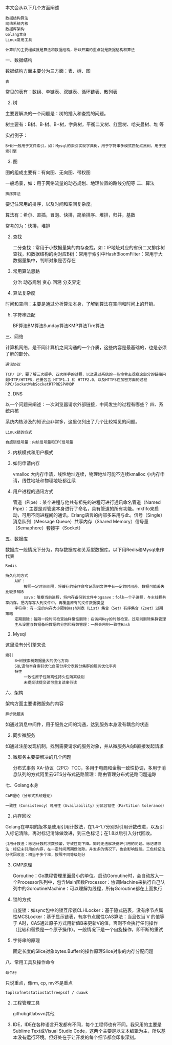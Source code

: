 本文会从以下几个方面阐述

    数据结构算法
    网络系统内核
    数据库架构
    Golang本身
    Linux常用工具 

    计算机的主要组成就是算法和数据结构，所以开篇的重点就是数据结构和算法

一、数据结构

数据结构方面主要分为三方面：表、树、图

    表

常见的表有：数组、单链表、双链表、循环链表、散列表

2. 树

主要要解决的一个问题是：树的插入和查找的问题。

树主要有：B树、B-树、B+树，字典树，平衡二叉树、红黑树、哈夫曼树、堆 等

实战例子：

    B+树一般用于文件索引，如：Mysql的索引实现字典树，用于字符串多模式匹配红黑树，用于搜索引擎

3. 图

图的组成主要有：有向图、无向图、带权图

一般场景，如：用于网络流量的动态规划、地理位置的路线分配等
二、算法

    排序算法

要记住常用的排序，以及时间和空间复杂度。

算法有：希尔、直插，冒泡、快排，简单排序、堆排，归并，基数

常考的为：快排，堆排

2. 查找

    二分查找：常用于小数据量集的内存查找，如：IP地址对应的省份二叉排序树查找，和数据结构的树对应B树：常用于索引中HashBloomFilter：常用于大数据量集中，判断对象是否存在

3. 常用算法思路

    分治
    动态规划
    贪心
    回溯
    分支界定

4. 算法复杂度

时间和空间：主要是通过分析算法本身，了解到算法在空间和时间上的开销。

5. 字符串匹配

    BF算法BM算法Sunday算法KMP算法Tire算法

三、网络

计算机网络，是不同计算机之间沟通的一个介质，这些内容是最基础的，也是必须了解的部分。

    通讯协议

    TCP/ IP，要了解三次握手、四次挥手的过程，以及通过系统的一些命令去观察这部分的链接问题HTTP/HTTPS，还要包含 HTTP1.1 和 HTTP2.0，以及HTTPS在加密方面的过程RPC/SocketWebSocketRTPRESPAMQP

2. DNS

以一个问题来阐述：一次浏览器请求外部链接，中间发生的过程有哪些？
四、系统内核

系统内核涉及的知识点非常多，这里仅列出了几个比较常见的问题。

    Linux锁的方式

    自旋锁信号量：内核信号量和IPC信号量

2. 内核模式和用户模式

3. 如何申请内存

    vmalloc 大内存申请，线性地址连续，物理地址可能不连续kmalloc 小内存申请，线性地址和物理地址都连续

4. 用户进程的通讯方式

    管道（Pipe）：某个进程与他共有祖先的进程可进行通讯命名管道（Named Pipe）：主要是对管道本身进行了命名，具有管道的所有功能。mkfifo来启动，可用不同进程间的通讯。Erlang语言的内部多采用与此。信号（Single）消息队列（Message Queue）共享内存（Shared Memory）信号量（Semaphore）套接字（Socket）

五、数据库

数据库一般情况下分为，内存数据库和关系型数据库。以下用Redis和Mysql来作代表

    Redis

    持久化的方式
        AOF：
            按照一定时间间隔，将缓存的操作命令记录到文件中有一定的时间差，数据可能丢失比较多RDB
            save：阻塞当前进程，将内存备份到文件中bgsave：folk一个子进程，与主线程共享内存，把内存写入到文件中，再覆盖原有的文件数据类型
        字符串：有一定的内存大小限制Hash列表（List）集合（Set）有序集合（Zset）过期策略
        定期删除：每隔一段时间检查抽样惰性删除：在访问Key的时候检查，过期则删除集群管理
        主从设置与数据备份数据的分割和有效管理：一般会用到一致性Hash

2. Mysql

这里没有分引擎来说

    索引
        B+树搜索树数据量大的优化方向
        SQL语句本身索引优化自带分库分表拆分集群的服务优化事务
        特性
            一致性原子性隔离性持久性隔离级别
            未提交读提交读可重复读串行读

六、架构

架构方面主要讲微服务的内容

    异步微服务

如通过消息中间件，用于服务之间的沟通，达到服务本身没有耦合的状态

2. 同步微服务

如通过注册发现机制，找到需要请求的服务对象，并从微服务A向B直接发起请求

3. 微服务主要要解决的几个问题

    分布式事务
        XA-协议（2PC）TCC，多用于电商和金融一致性协调，多用于消息队列的方式阿里云GTS分布式链路管理：路由管理分布式链路问题追踪

七、Golang本身

    CAP理论（分布式系统理论）

    一致性（Consistency）可用性（Availability）分区容错性（Partition tolerance）

2. 内存回收

Golang在早期的版本是使用引用计数法，在1.4-1.7分别对引用计数改进，以及引入标记清除，再对标记清除做改进，到三色标记；在1.8以后引入分代回收。

    引用计数法：标记计数的次数频繁，导致性能下降。同时无法解决循环引用的问题。标记清除法：标记未引用的内存，在一定时间周期做消除。并发多的情况下，也会影响性能。三色标记法分代回收法：相当于多个堆，按照不同等级划分

3. GMP原理

    Goroutine：Go携程管理里面最小的单位。启动Goroutine时，会自动放入一个Processor队列中，包含Main函数Processor：协调Machine来执行自己队列中的GoroutineMachine：可以理解为线程，所有Goroutine都在上面执行

4. 锁的方式

    自旋锁：如sync包中的锁互斥锁CLHLocker：基于隐式链表，没有序节点属性MCSLocker：基于显示链表，有序节点属性CAS算法：当且仅当 V 的值等于 A时，CAS通过原子方式用新值B来更新V的值，否则不会执行任何操作（比较和替换是一个原子操作）。一般情况下是一个自旋操作，即不断的重试

5. 字符串的原理

    固定长度的Slice对象bytes.Buffer的操作原理Slice对象的内存分配问题

八、常用工具及操作命令

    命令行

只说重点，像rm, cp, mv不是重点

    toplsofnetstatiostatfreepsdf / duawk

2. 工程管理工具

    githubgitlabsvn其他

3. IDE，IDE在各种语言开发都有不同，每个工程师也有不同。我采用的主要是Sublime Text或Visual Studio Code，这两个主要是以文本编辑为主，所以基本没有运行环境。但好处在于让开发的每个细节都会印象深刻。


